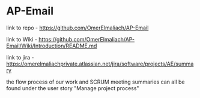 # AP-Email
link to repo - 
https://github.com/OmerElmaliach/AP-Email

link to Wiki -
https://github.com/OmerElmaliach/AP-Email/Wiki/Introduction/README.md

link to jira -
https://omerelmaliachprivate.atlassian.net/jira/software/projects/AE/summary

the flow process of our work and SCRUM meeting summaries can all be found under the user story "Manage project process"
